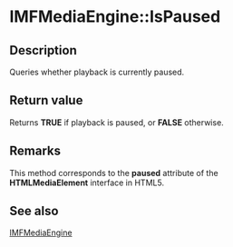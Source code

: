# IMFMediaEngine::IsPaused

## Description

Queries whether playback is currently paused.

## Return value

Returns **TRUE** if playback is paused, or **FALSE** otherwise.

## Remarks

This method corresponds to the **paused** attribute of the **HTMLMediaElement** interface in HTML5.

## See also

[IMFMediaEngine](https://learn.microsoft.com/windows/desktop/api/mfmediaengine/nn-mfmediaengine-imfmediaengine)